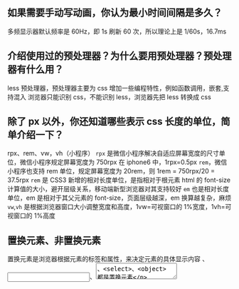 ## 如果需要手动写动画，你认为最小时间间隔是多久？

多频显示器默认频率是 60Hz，即 1s 刷新 60 次，所以理论上是 1/60s，16.7ms

## 介绍使用过的预处理器？为什么要用预处理器？预处理器有什么用？

less 预处理器，预处理器主要为 css 增加一些编程特性，例如函数调用，嵌套,支持混入
浏览器只能识别 css，不能识别 less，浏览器先把 less 转换成 css

## 除了 px 以外，你还知道哪些表示 css 长度的单位，简单介绍一下？

rpx、rem、vw，vh（小程序）
`rpx` 是微信小程序解决自适应屏幕宽度的尺寸单位，微信小程序规定屏幕宽度为 750rpx
在 iphone6 中，1rpx=0.5px
`rem`，微信小程序也支持 rem 单位，规定屏幕宽度为 20rem，则 1rem = 750rpx/20 = 37.5rpx
`rem` 是 CSS3 新增的相对长度单位，是指相对于根元素 html 的 font-size 计算值的大小，避开层级关系，移动端新型浏览器对其支持较好
`em` 也是相对长度单位，em 是相对于其父元素的 font-size，页面层级越深，em 换算越复杂，麻烦
`vw`,`vh` 是根据浏览器窗口大小调整宽度和高度，1vw=可视窗口的 1%宽度，1vh=可视窗口的 1%高度

## 置换元素、非置换元素

置换元素是浏览器根据元素的标签和属性，来决定元素的具体显示内容
<img>、<input>、<textarea>、<select>、<object> 都是置换元素

## 重绘、回流

回流必定触发重绘

### 重绘

当 render tree 中的一些元素需要更新属性，而这些元素只是改变元素额外观、风格，而不影响布局，不如，background-color

### 回流

当 render tree 的一部分（或全部）因为元素的规模尺寸、布局，隐藏等改变而需要重新构建

## position 取值

1. absolute
   生成绝对定位的元素，相对于 static 定位以外的第一个父元素进行定位。
   元素的位置通过 "left", "top", "right" 以及 "bottom" 属性进行规定。

2. fixed
   生成绝对定位的元素，相对于浏览器窗口进行定位。
   元素的位置通过 "left", "top", "right" 以及 "bottom" 属性进行规定。

3. static
   默认值。没有定位，元素出现在正常的流中（忽略 top, bottom, left, right 或者 z-index 声明）

4. inherit
   规定应该从父元素继承 position 属性的值
5. relative
   生成相对定位的元素，相对于其正常位置进行定位。
   因此，"left:20" 会向元素的 LEFT 位置添加 20 像素

